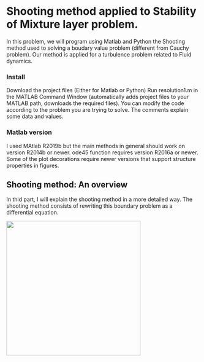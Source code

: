 
# Shooting method applied to Stability of Mixture layer problem.

In this problem, we will program using Matlab and Python the Shooting method used to solving a boudary value problem (different from Cauchy problem). Our method is applied for a turbulence problem related to Fluid dynamics. 

### Install
Download the project files (Either for Matlab or Python)
Run resolution1.m in the MATLAB Command Window (automatically adds project files to your MATLAB path, downloads the required files).
You can modify the code according to the problem you are trying to solve. The comments explain some data and values.

### Matlab version
I used MAtlab R2019b  but the main methods in general should work on version R2014b or newer. ode45 function requires version R2016a or newer. Some of the plot decorations require newer versions that support structure properties in figures. 


## Shooting method: An overview
In thid part, I will explain the shooting method in a more detailed way. The shooting method consists of rewriting this boundary problem as a differential equation.


<img src="https://i.ibb.co/HppHBBn/Capture-d-e-cran-2019-12-07-a-15-28-30.png" width="350"  class="center">



